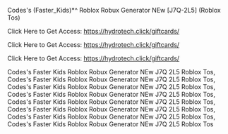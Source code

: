 Codes's (Faster_Kids)*^ Roblox Robux Generator NEw [J7Q-2L5] (Roblox Tos)

Click Here to Get Access: https://hydrotech.click/giftcards/

Click Here to Get Access: https://hydrotech.click/giftcards/

Click Here to Get Access: https://hydrotech.click/giftcards/

Codes's Faster Kids Roblox Robux Generator NEw J7Q 2L5 Roblox Tos, Codes's Faster Kids Roblox Robux Generator NEw J7Q 2L5 Roblox Tos, Codes's Faster Kids Roblox Robux Generator NEw J7Q 2L5 Roblox Tos, Codes's Faster Kids Roblox Robux Generator NEw J7Q 2L5 Roblox Tos, Codes's Faster Kids Roblox Robux Generator NEw J7Q 2L5 Roblox Tos, Codes's Faster Kids Roblox Robux Generator NEw J7Q 2L5 Roblox Tos, Codes's Faster Kids Roblox Robux Generator NEw J7Q 2L5 Roblox Tos, Codes's Faster Kids Roblox Robux Generator NEw J7Q 2L5 Roblox Tos
